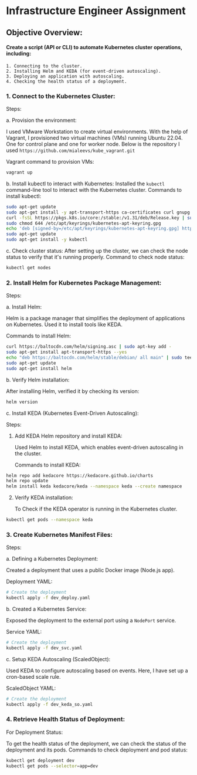 # Infrastructure Engineer Assignment

## Objective Overview:

#### Create a script (API or CLI) to automate Kubernetes cluster operations, including:
	1. Connecting to the cluster.
	2. Installing Helm and KEDA (for event-driven autoscaling).
	3. Deploying an application with autoscaling.
	4. Checking the health status of a deployment.


### 1. Connect to the Kubernetes Cluster:

Steps:
	
a. Provision the environment:
   
I used VMware Workstation to create virtual environments. With the help of Vagrant, I provisioned two virtual machines (VMs) running Ubuntu 22.04. One for control plane and one for worker node. Below is the repository I used ```https://github.com/mialeevs/kube_vagrant.git```

Vagrant command to provision VMs:
```bash
vagrant up
```

b. Install kubectl to interact with Kubernetes:
 Installed the `kubectl` command-line tool to interact with the Kubernetes cluster.
 Commands to install kubectl:
```bash
sudo apt-get update
sudo apt-get install -y apt-transport-https ca-certificates curl gnupg
curl -fsSL https://pkgs.k8s.io/core:/stable:/v1.31/deb/Release.key | sudo gpg --dearmor -o /etc/apt/keyrings/kubernetes-apt-keyring.gpg
sudo chmod 644 /etc/apt/keyrings/kubernetes-apt-keyring.gpg
echo 'deb [signed-by=/etc/apt/keyrings/kubernetes-apt-keyring.gpg] https://pkgs.k8s.io/core:/stable:/v1.31/deb/ /' | sudo tee /etc/apt/sources.list.d/kubernetes.list
sudo apt-get update
sudo apt-get install -y kubectl
```

c. Check cluster status:
After setting up the cluster, we can check the node status to verify that it's running properly.
Command to check node status:
```bash
kubectl get nodes
```

### 2. Install Helm for Kubernetes Package Management:

Steps:

a. Install Helm:

 Helm is a package manager that simplifies the deployment of applications on Kubernetes. Used it to install tools like KEDA.
 
Commands to install Helm:
```bash
curl https://baltocdn.com/helm/signing.asc | sudo apt-key add -
sudo apt-get install apt-transport-https --yes
echo "deb https://baltocdn.com/helm/stable/debian/ all main" | sudo tee /etc/apt/sources.list.d/helm-stable-debian.list
sudo apt-get update
sudo apt-get install helm
```
b. Verify Helm installation:

 After installing Helm, verified it by checking its version:
```bash
helm version
```

c. Install KEDA (Kubernetes Event-Driven Autoscaling):

Steps:

1. Add KEDA Helm repository and install KEDA:
   
   Used Helm to install KEDA, which enables event-driven autoscaling in the cluster.
   
   Commands to install KEDA:
```bash
helm repo add kedacore https://kedacore.github.io/charts
helm repo update
helm install keda kedacore/keda --namespace keda --create namespace
```
2. Verify KEDA installation:
   
	To Check if the KEDA operator is running in the Kubernetes cluster.
```bash
kubectl get pods --namespace keda
```
### 3. Create Kubernetes Manifest Files:

Steps:

a. Defining a Kubernetes Deployment:

Created a deployment that uses a public Docker image (Node.js app).

Deployment YAML:
```bash
# Create the deployment
kubectl apply -f dev_deploy.yaml
```

b. Created a Kubernetes Service:
 
Exposed the deployment to the external port using a `NodePort` service.

Service YAML:
```bash
# Create the deployment
kubectl apply -f dev_svc.yaml
```
c. Setup KEDA Autoscaling (ScaledObject):
   
Used KEDA to configure autoscaling based on events. Here, I have set up a cron-based scale rule.

ScaledObject YAML:
```bash
# Create the deployment
kubectl apply -f dev_keda_so.yaml
```
### 4. Retrieve Health Status of Deployment:

For Deployment Status:

 To get the health status of the deployment, we can check the status of the deployment and its pods.
Commands to check deployment and pod status:
```bash
kubectl get deployment dev
kubectl get pods --selector=app=dev
```
